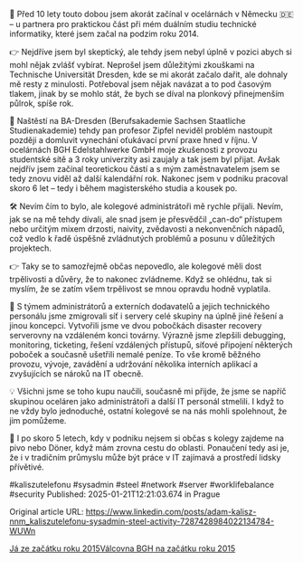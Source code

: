 🎂 Před 10 lety touto dobou jsem akorát začínal v ocelárnách v Německu 🇩🇪 – u partnera pro praktickou část při mém duálním studiu technické informatiky, které jsem začal na podzim roku 2014.


👉 Nejdříve jsem byl skeptický, ale tehdy jsem nebyl úplně v pozici abych si mohl nějak zvlášť vybírat. Neprošel jsem důležitými zkouškami na Technische Universität Dresden, kde se mi akorát začalo dařit, ale dohnaly mě resty z minulosti. Potřeboval jsem nějak navázat a to pod časovým tlakem, jinak by se mohlo stát, že bych se díval na plonkový přinejmenším půlrok, spíše rok.


🙏 Naštěstí na BA-Dresden (Berufsakademie Sachsen Staatliche Studienakademie) tehdy pan profesor Zipfel neviděl problém nastoupit později a domluvit vynechání oťukávací první praxe hned v říjnu. V ocelárnách BGH Edelstahlwerke GmbH moje zkušenosti z provozu studentské sítě a 3 roky univerzity asi zaujaly a tak jsem byl přijat. Avšak nejdřív jsem začínal teoretickou částí a s mým zaměstnavatelem jsem se tedy znovu viděl až další kalendářní rok. Nakonec jsem v podniku pracoval skoro 6 let – tedy i během magisterského studia a kousek po.


🛠️ Nevím čím to bylo, ale kolegové administrátoři mě rychle přijali. Nevím, jak se na mě tehdy dívali, ale snad jsem je přesvědčil „can-do“ přístupem nebo určitým mixem drzosti, naivity, zvědavosti a nekonvenčních nápadů, což vedlo k řadě úspěšně zvládnutých problémů a posunu v důležitých projektech.


👉 Taky se to samozřejmě občas nepovedlo, ale kolegové měli dost trpělivosti a důvěry, že to nakonec zvládneme. Když se ohlédnu, tak si myslím, že se zatím všem trpělivost se mnou opravdu hodně vyplatila.


💪 S týmem administrátorů a externích dodavatelů a jejich technického personálu jsme zmigrovali síť i servery celé skupiny na úplně jiné řešení a jinou koncepci. Vytvořili jsme ve dvou pobočkách disaster recovery serverovny na vzdáleném konci továrny. Výrazně jsme zlepšili debugging, monitoring, ticketing, řešení vzdálených přístupů, síťové připojení některých poboček a současně ušetřili nemalé peníze. To vše kromě běžného provozu, vývoje, zavádění a udržování několika interních aplikací a zvyšujících se nároků na IT obecně.


💡 Všichni jsme se toho kupu naučili, současně mi přijde, že jsme se napříč skupinou oceláren jako administrátoři a další IT personál stmelili. I když to ne vždy bylo jednoduché, ostatní kolegové se na nás mohli spolehnout, že jim pomůžeme.


🍺 I po skoro 5 letech, kdy v podniku nejsem si občas s kolegy zajdeme na pivo nebo Döner, když mám zrovna cestu do oblasti. Ponaučení tedy asi je, že i v tradičním průmyslu může být práce v IT zajímavá a prostředí lidsky přívětivé.


#kaliszutelefonu #sysadmin #steel #network #server #worklifebalance #security
Published: 2025-01-21T12:21:03.674 in Prague

Original article URL: https://www.linkedin.com/posts/adam-kalisz-nnm_kaliszutelefonu-sysadmin-steel-activity-7287428984022134784-WUWn

[Já ze začátku roku 2015](./media/adam-20150308.jpg)[Válcovna BGH na začátku roku 2015](./media/bgh-20150309.jpg)